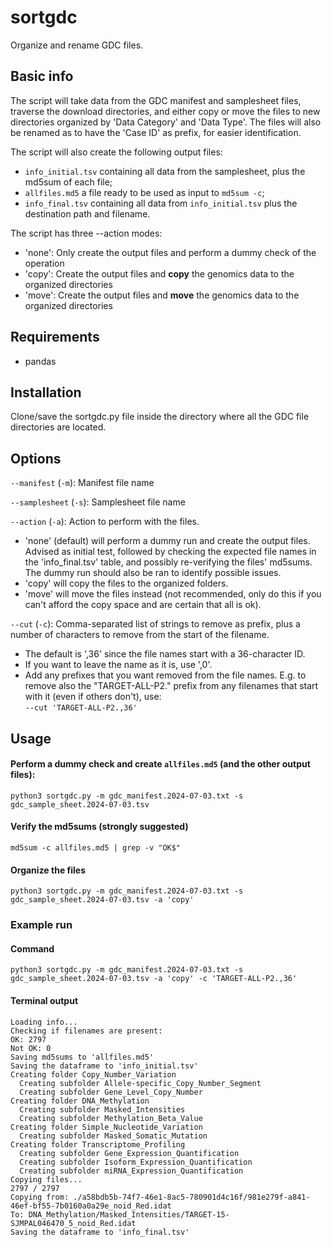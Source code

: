 # sortgdc

Organize and rename GDC files.

## Basic info

The script will take data from the GDC manifest and samplesheet files, traverse the download directories, and either copy or move the files to new directories organized by 'Data Category' and 'Data Type'.
The files will also be renamed as to have the 'Case ID' as prefix, for easier identification.

The script will also create the following output files:
- `info_initial.tsv` containing all data from the samplesheet, plus the md5sum of each file;  
- `allfiles.md5` a file ready to be used as input to `md5sum -c`;  
- `info_final.tsv` containing all data from `info_initial.tsv` plus the destination path and filename.

The script has three --action modes:
- 'none': Only create the output files and perform a dummy check of the operation
- 'copy': Create the output files and **copy** the genomics data to the organized directories
- 'move': Create the output files and **move** the genomics data to the organized directories


## Requirements
 - pandas

## Installation

Clone/save the sortgdc.py file inside the directory where all the GDC file directories are located.

## Options

`--manifest` (`-m`): Manifest file name  

`--samplesheet` (`-s`): Samplesheet file name  

`--action` (`-a`): Action to perform with the files.  
- 'none' (default) will perform a dummy run and create the output files. Advised as initial test, followed by checking the expected file names in the 'info_final.tsv' table, and possibly re-verifying the files' md5sums. The dummy run should also be ran to identify possible issues.  
- 'copy' will copy the files to the organized folders.  
- 'move' will move the files instead (not recommended, only do this if you can't afford the copy space and are certain that all is ok).    

`--cut` (`-c`): Comma-separated list of strings to remove as prefix, plus a number of characters to remove from the start of the filename.  
- The default is ',36' since the file names start with a 36-character ID.  
- If you want to leave the name as it is, use ',0'.
- Add any prefixes that you want removed from the file names. 
E.g. to remove also the "TARGET-ALL-P2." prefix from any filenames that start with it (even if others don't), use:  
`--cut 'TARGET-ALL-P2.,36'`


## Usage

#### Perform a dummy check and create `allfiles.md5` (and the other output files):
```
python3 sortgdc.py -m gdc_manifest.2024-07-03.txt -s gdc_sample_sheet.2024-07-03.tsv
```

#### Verify the md5sums (strongly suggested)
```
md5sum -c allfiles.md5 | grep -v "OK$"
```

#### Organize the files
```
python3 sortgdc.py -m gdc_manifest.2024-07-03.txt -s gdc_sample_sheet.2024-07-03.tsv -a 'copy'
```

### Example run

#### Command
```
python3 sortgdc.py -m gdc_manifest.2024-07-03.txt -s gdc_sample_sheet.2024-07-03.tsv -a 'copy' -c 'TARGET-ALL-P2.,36'
```

#### Terminal output
```
Loading info...
Checking if filenames are present:
OK: 2797
Not OK: 0
Saving md5sums to 'allfiles.md5'
Saving the dataframe to 'info_initial.tsv'
Creating folder Copy_Number_Variation
  Creating subfolder Allele-specific_Copy_Number_Segment
  Creating subfolder Gene_Level_Copy_Number
Creating folder DNA_Methylation
  Creating subfolder Masked_Intensities
  Creating subfolder Methylation_Beta_Value
Creating folder Simple_Nucleotide_Variation
  Creating subfolder Masked_Somatic_Mutation
Creating folder Transcriptome_Profiling
  Creating subfolder Gene_Expression_Quantification
  Creating subfolder Isoform_Expression_Quantification
  Creating subfolder miRNA_Expression_Quantification
Copying files...
2797 / 2797
Copying from: ./a58bdb5b-74f7-46e1-8ac5-780901d4c16f/981e279f-a841-46ef-bf55-7b0160a0a29e_noid_Red.idat
To: DNA_Methylation/Masked_Intensities/TARGET-15-SJMPAL046470_5_noid_Red.idat
Saving the dataframe to 'info_final.tsv'
```






